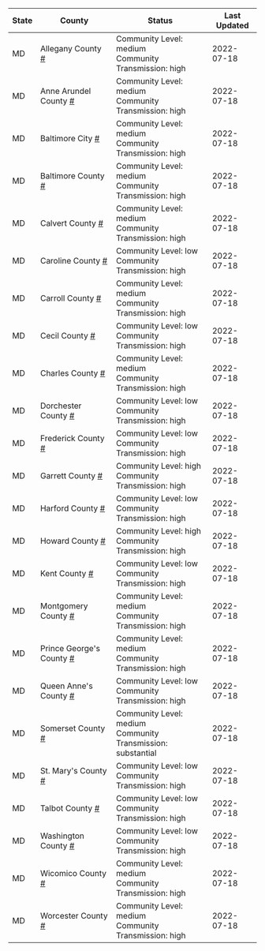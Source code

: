 State | County | Status | Last Updated
--- | --- | --- | --- 
MD | Allegany County <a href="#allegany_county">#</a> | <a name="allegany_county"></a>Community Level: medium<br/>Community Transmission: high | 2022-07-18
MD | Anne Arundel County <a href="#anne_arundel_county">#</a> | <a name="anne_arundel_county"></a>Community Level: medium<br/>Community Transmission: high | 2022-07-18
MD | Baltimore City <a href="#baltimore_city">#</a> | <a name="baltimore_city"></a>Community Level: medium<br/>Community Transmission: high | 2022-07-18
MD | Baltimore County <a href="#baltimore_county">#</a> | <a name="baltimore_county"></a>Community Level: medium<br/>Community Transmission: high | 2022-07-18
MD | Calvert County <a href="#calvert_county">#</a> | <a name="calvert_county"></a>Community Level: medium<br/>Community Transmission: high | 2022-07-18
MD | Caroline County <a href="#caroline_county">#</a> | <a name="caroline_county"></a>Community Level: low<br/>Community Transmission: high | 2022-07-18
MD | Carroll County <a href="#carroll_county">#</a> | <a name="carroll_county"></a>Community Level: medium<br/>Community Transmission: high | 2022-07-18
MD | Cecil County <a href="#cecil_county">#</a> | <a name="cecil_county"></a>Community Level: low<br/>Community Transmission: high | 2022-07-18
MD | Charles County <a href="#charles_county">#</a> | <a name="charles_county"></a>Community Level: medium<br/>Community Transmission: high | 2022-07-18
MD | Dorchester County <a href="#dorchester_county">#</a> | <a name="dorchester_county"></a>Community Level: low<br/>Community Transmission: high | 2022-07-18
MD | Frederick County <a href="#frederick_county">#</a> | <a name="frederick_county"></a>Community Level: low<br/>Community Transmission: high | 2022-07-18
MD | Garrett County <a href="#garrett_county">#</a> | <a name="garrett_county"></a>Community Level: high<br/>Community Transmission: high | 2022-07-18
MD | Harford County <a href="#harford_county">#</a> | <a name="harford_county"></a>Community Level: low<br/>Community Transmission: high | 2022-07-18
MD | Howard County <a href="#howard_county">#</a> | <a name="howard_county"></a>Community Level: high<br/>Community Transmission: high | 2022-07-18
MD | Kent County <a href="#kent_county">#</a> | <a name="kent_county"></a>Community Level: low<br/>Community Transmission: high | 2022-07-18
MD | Montgomery County <a href="#montgomery_county">#</a> | <a name="montgomery_county"></a>Community Level: medium<br/>Community Transmission: high | 2022-07-18
MD | Prince George's County <a href="#prince_george's_county">#</a> | <a name="prince_george's_county"></a>Community Level: medium<br/>Community Transmission: high | 2022-07-18
MD | Queen Anne's County <a href="#queen_anne's_county">#</a> | <a name="queen_anne's_county"></a>Community Level: low<br/>Community Transmission: high | 2022-07-18
MD | Somerset County <a href="#somerset_county">#</a> | <a name="somerset_county"></a>Community Level: medium<br/>Community Transmission: substantial | 2022-07-18
MD | St. Mary's County <a href="#st._mary's_county">#</a> | <a name="st._mary's_county"></a>Community Level: low<br/>Community Transmission: high | 2022-07-18
MD | Talbot County <a href="#talbot_county">#</a> | <a name="talbot_county"></a>Community Level: low<br/>Community Transmission: high | 2022-07-18
MD | Washington County <a href="#washington_county">#</a> | <a name="washington_county"></a>Community Level: low<br/>Community Transmission: high | 2022-07-18
MD | Wicomico County <a href="#wicomico_county">#</a> | <a name="wicomico_county"></a>Community Level: medium<br/>Community Transmission: high | 2022-07-18
MD | Worcester County <a href="#worcester_county">#</a> | <a name="worcester_county"></a>Community Level: medium<br/>Community Transmission: high | 2022-07-18
